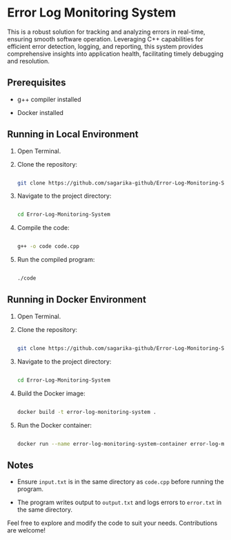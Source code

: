 # Error Log Monitoring System

This is a robust solution for tracking and analyzing errors in real-time, ensuring smooth software operation. Leveraging C++ capabilities for efficient error detection, logging, and reporting, this system provides comprehensive insights into application health, facilitating timely debugging and resolution.

## Prerequisites

- g++ compiler installed

- Docker installed

## Running in Local Environment

1. Open Terminal.

2. Clone the repository:

   ```sh

   git clone https://github.com/sagarika-github/Error-Log-Monitoring-System.git

   ```

3. Navigate to the project directory:

   ```sh

   cd Error-Log-Monitoring-System

   ```

4. Compile the code:

   ```sh

   g++ -o code code.cpp

   ```

5. Run the compiled program:

   ```sh

   ./code

   ```

## Running in Docker Environment

1. Open Terminal.

2. Clone the repository:

   ```sh

   git clone https://github.com/sagarika-github/Error-Log-Monitoring-System.git

   ```

3. Navigate to the project directory:

   ```sh

   cd Error-Log-Monitoring-System

   ```

4. Build the Docker image:

   ```sh

   docker build -t error-log-monitoring-system .

   ```

5. Run the Docker container:

   ```sh

   docker run --name error-log-monitoring-system-container error-log-monitoring-system

   ```

## Notes

- Ensure `input.txt` is in the same directory as `code.cpp` before running the program.

- The program writes output to `output.txt` and logs errors to `error.txt` in the same directory.

Feel free to explore and modify the code to suit your needs. Contributions are welcome!
